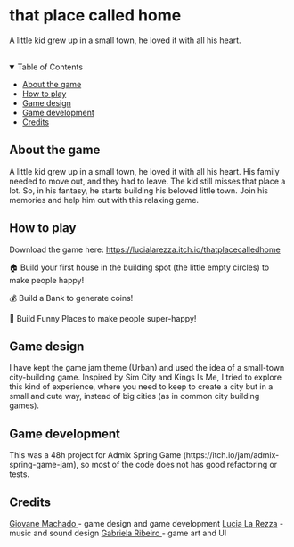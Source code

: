 # that place called home
A little kid grew up in a small town, he loved it with all his heart.

<!--
<br>

<p align="center"> 
  <img src="/print1.png" alt="Game gif">
</p> -->

<br>

<details open="open">
  <summary>Table of Contents</summary>
  <ul>
    <li><a href="#-about-the-game"> About the game</a></li>
    <li><a href="#-how-to-play"> How to play</a></li>
    <li><a href="#-game-design"> Game design</a></li>
    <li><a href="#-game-development"> Game development</a></li>
    <li><a href="#-credits"> Credits</a></li>
  </ul>
</details>

<h2 id="#about-the-game"> About the game</h2>
A little kid grew up in a small town, he loved it with all his heart. His family needed to move out, and they had to leave. The kid still misses that place a lot. So, in his fantasy, he starts building his beloved little town. Join his memories and help him out with this relaxing game.

<h2 id="#how-to-play"> How to play</h2>

Download the game here: https://lucialarezza.itch.io/thatplacecalledhome

🏠 Build your first house in the building spot (the little empty circles) to make people happy!

💰 Build a Bank to generate coins!

🎡 Build Funny Places to make people super-happy!


<h2 id="#game-design"> Game design</h2>
I have kept the game jam theme (Urban) and used the idea of a small-town city-building game. Inspired by Sim City and Kings Is Me, I tried to explore this kind of experience, where you need to keep to create a city but in a small and cute way, instead of big cities (as in common city building games).

<h2 id="#game-development"> Game development</h2>
This was a 48h project for Admix Spring Game (https://itch.io/jam/admix-spring-game-jam), so most of the code does not has good refactoring or tests.

<h2 id="#credits"> Credits</h2>
<a href="https://github.com/giovanemachado"> Giovane Machado </a> - game design and game development
<a href="https://lucialarezza.co.uk/"> Lucia La Rezza</a> - music and sound design
<a href="https://www.behance.net/gabiribeiro"> Gabriela Ribeiro </a> - game art and UI

